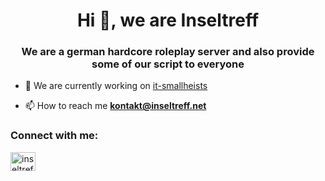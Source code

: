<h1 align="center">Hi 👋, we are Inseltreff</h1>
<h3 align="center">We are a german hardcore roleplay server and also provide some of our script to everyone</h3>

- 🔭 We are currently working on [it-smallheists](https://github.com/inseltreff-net/it-smallheists)

- 📫 How to reach me **kontakt@inseltreff.net**

<h3 align="left">Connect with me:</h3>
<p align="left">
<a href="https://instagram.com/inseltreff.roleplay" target="blank"><img align="center" src="https://raw.githubusercontent.com/rahuldkjain/github-profile-readme-generator/master/src/images/icons/Social/instagram.svg" alt="inseltreff.roleplay" height="30" width="40" /></a>
</p>

